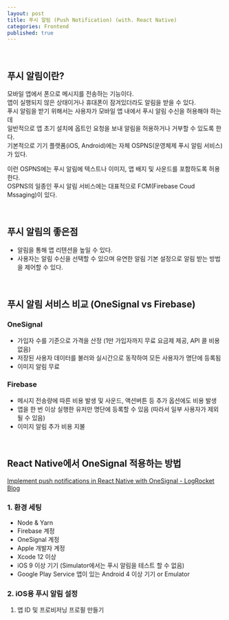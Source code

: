 ```yaml
---
layout: post
title: 푸시 알림 (Push Notification) (with. React Native)
categories: Frontend
published: true
---
```


<br>

## 푸시 알림이란?

모바일 앱에서 폰으로 메시지를 전송하는 기능이다. <br>
앱이 실행되지 않은 상태이거나 휴대폰이 잠겨있더라도 알림을 받을 수 있다. <br>
푸시 알림을 받기 위해서는 사용자가 모바일 앱 내에서 푸시 알림 수신을 허용해야 하는데 <br>
일반적으로 앱 초기 설치에 옵트인 요청을 보내 알림을 허용하거나 거부할 수 있도록 한다. <br>
기본적으로 기기 플랫폼(iOS, Android)에는 자체 OSPNS(운영체제 푸시 알림 서비스)가 있다.
<br>

이런 OSPNS에는 푸시 알림에 텍스트나 이미지, 앱 배지 및 사운드를 포함하도록 허용한다. <br>
OSPNS의 일종인 푸시 알림 서비스에는 대표적으로 FCM(Firebase Coud Mssaging)이 있다.

<br>

## 푸시 알림의 좋은점

- 알림을 통해 앱 리텐션을 높일 수 있다.
- 사용자는 알림 수신을 선택할 수 있으며 유연한 알림 기본 설정으로 알림 받는 방법을 제어할 수 있다.

<br>

## 푸시 알림 서비스 비교 (OneSignal vs Firebase)

### OneSignal

- 가입자 수를 기준으로 가격을 산정 (1만 가입자까지 무료 요금제 제공, API 콜 비용 없음)
- 저장된 사용자 데이터를 불러와 실시간으로 동작하여 모든 사용자가 명단에 등록됨
- 이미지 알림 무료

### Firebase

- 메시지 전송량에 따른 비용 발생 및 사운드, 액션버튼 등 추가 옵션에도 비용 발생
- 앱을 한 번 이상 실행한 유저만 명단에 등록할 수 있음 (따라서 일부 사용자가 제외될 수 있음)
- 이미지 알림 추가 비용 지불

<br>

## React Native에서 OneSignal 적용하는 방법

[Implement push notifications in React Native with OneSignal - LogRocket Blog](https://blog.logrocket.com/implement-push-notifications-react-native-onesignal/)

### 1. 환경 세팅

- Node & Yarn
- Firebase 계정
- OneSignal 계정
- Apple 개발자 계정
- Xcode 12 이상
- iOS 9 이상 기기 (Simulator에서는 푸시 알림을 테스트 할 수 없음)
- Google Play Service 앱이 있는 Android 4 이상 기기 or Emulator

### 2. iOS용 푸시 알림 설정

1. 앱 ID 및 프로비저닝 프로필 만들기
